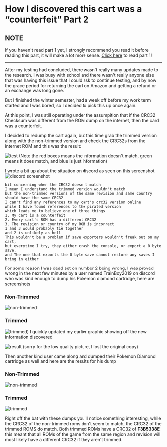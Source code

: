 # How I discovered this cart was a “counterfeit” Part 2
## NOTE
If you haven't read part 1 yet, I strongly recommend you read it before reading this part, it will make a lot more sense.
[Click here](https://fm1337.github.io/CounterfeitCartidge/story/discover/part-1/) to read part 1!

---
After my testing had concluded, there wasn't really many updates made to the research. I was busy with school and there wasn't
really anyone else that was having this issue that I could ask to continue testing, and by now the grace period for returning
the cart on Amazon and getting a refund or an exchange was long gone.

But I finished the winter semester, had a week off before my work term started and I was bored, so I decided to pick this up once again.

At this point, I was still operating under the assumpition that if the CRC32 Checksum was different from the ROM dump on the internet, then the card was a counterfeit.

I decided to redump the cart again, but this time grab the trimmed version along with the non-trimmed version and check the CRC32s from the internet ROM and this was the result:

![test](https://i.imgur.com/tsWrvgR.png)
(Note the red boxes means the information doesn't match, green means it does match, and blue is just information)

I wrote a bit up about the situation on discord as seen on this screenshot
![discord screenshot](https://i.imgur.com/iOLCZG2.png)

```
bit concerning when the CRC32 doesn't match
I mean I understand the trimmed version wouldn't match
but the non-trimmed versions of the same revision and same country should have the same CRC32
I can't find any references to my cart's crc32 version online
while I have found references to the pirated version
which leads me to believe one of three things
1. My cart is a counterfeit
2. Every cart's ROM has a different CRC32
3. The revision or country of my ROM is incorrect
1 and 3 would probably tie together
and 2 is unlikely as hell
This wouldn't be a problem if save exporters wouldn't freak out on my cart, 
but everytime I try, they either crash the console, or export a 0 byte save. 
and The one that exports the 0 byte save cannot restore any saves I bring in either
```

For some reason I was dead set on number 2 being wrong, I was proved wrong in the next few minutes by a user named TrainBoy2019 on discord who was kind enough to dump his Pokemon diamond cartridge, here are screenshots
### Non-Trimmed
![non-trimmed](https://i.imgur.com/ztRS1hd.png)
### Trimmed
![trimmed](https://i.imgur.com/cpLW24G.png))
I quickly updated my earlier graphic showing off the new information discovered 

![result](https://i.imgur.com/2D2Ic0O.png)
(sorry for the low quality picture, I lost the original copy)

Then another kind user came along and dumped their Pokemon Diamond cartridge as well and here are the results for his dump
### Non-Trimmed
![non-trimmed](https://i.imgur.com/ns1XBTu.png)
### Trimmed
![trimmed](https://i.imgur.com/KmVpvny.png)

Right off the bat with these dumps you'll notice something interesting, while the CRC32 of the non-trimmed roms don't seem to match, the CRC32 of the trimmed ROMS do match. Both trimmed ROMs have a CRC32 of **F3B5338E** this meant that all ROMs of the game from the same region and revision will most likely have a different CRC32 if they aren't trimmed.

